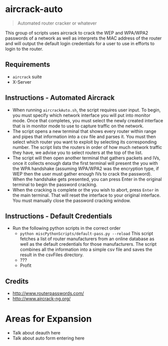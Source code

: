# aircrack-auto
> Automated router cracker or whatever

This group of scripts uses aircrack to crack the WEP and WPA/WPA2 passwords of a network as well as interprets the MAC address of the router and will output the default login credentials for a user to use in efforts to login to the router.

## Requirements
- `aircrack` suite
- X-Server

## Instructions - Automated Aircrack
- When running `aircrackAuto.sh`, the script requires user input. To begin, you must specify which network interface you will put into monitor mode. Once that completes, you must select the newly created interface that is in monitor mode to use to capture traffic on the network.
- The script opens a new terminal that shows every router within range and pipes that information into a csv file and parses it. You must then select which router you want to exploit by selecting its corresponding number. The script lists the routers in order of how much network traffic they have, we advise you to select routers at the top of the list.
- The script will then open another terminal that gathers packets and IVs, once it collects enough data the first terminal will present the you with the WPA handshake (assuming WPA/WPA2 was the encryption type, if WEP then the user must gather enough IVs to crack the password). When the handshake gets presented, you can press Enter in the original terminal to begin the password cracking.
- When the cracking is complete or the you wish to abort, press `Enter` in the main terminal. That will reset the interface to your original interface. You must manually close the password cracking window.

## Instructions - Default Credentials
- Run the following python scripts in the correct order
    - `python miscPythonScripts/default-pass.py --reload` This script fetches a list of router manufacturers from an online database as well as the default credentials for those manufacturers. The script combines all the information into a simple csv file and saves the result in the csvFiles directory.
    - ???
    - Profit

## Credits
- http://www.routerpasswords.com/
- http://www.aircrack-ng.org/

# Areas for Expansion
- Talk about deauth here
- Talk about auto form entering here

